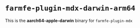 # `farmfe-plugin-mdx-darwin-arm64`

This is the **aarch64-apple-darwin** binary for `farmfe-plugin-mdx`
